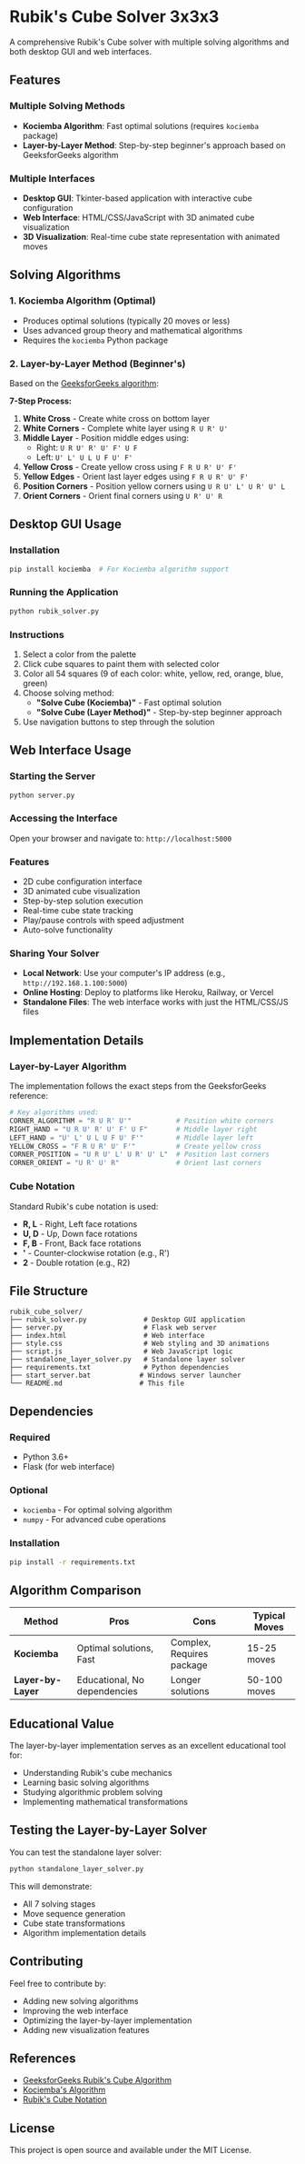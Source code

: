 # Rubik's Cube Solver 3x3x3

A comprehensive Rubik's Cube solver with multiple solving algorithms and both desktop GUI and web interfaces.

## Features

### Multiple Solving Methods
- **Kociemba Algorithm**: Fast optimal solutions (requires `kociemba` package)
- **Layer-by-Layer Method**: Step-by-step beginner's approach based on GeeksforGeeks algorithm

### Multiple Interfaces
- **Desktop GUI**: Tkinter-based application with interactive cube configuration
- **Web Interface**: HTML/CSS/JavaScript with 3D animated cube visualization
- **3D Visualization**: Real-time cube state representation with animated moves

## Solving Algorithms

### 1. Kociemba Algorithm (Optimal)
- Produces optimal solutions (typically 20 moves or less)
- Uses advanced group theory and mathematical algorithms
- Requires the `kociemba` Python package

### 2. Layer-by-Layer Method (Beginner's)
Based on the [GeeksforGeeks algorithm](https://www.geeksforgeeks.org/blogs/algorithm-to-solve-rubiks-cube/):

**7-Step Process:**
1. **White Cross** - Create white cross on bottom layer
2. **White Corners** - Complete white layer using `R U R' U'`
3. **Middle Layer** - Position middle edges using:
   - Right: `U R U' R' U' F' U F`
   - Left: `U' L' U L U F U' F'`
4. **Yellow Cross** - Create yellow cross using `F R U R' U' F'`
5. **Yellow Edges** - Orient last layer edges using `F R U R' U' F'`
6. **Position Corners** - Position yellow corners using `U R U' L' U R' U' L`
7. **Orient Corners** - Orient final corners using `U R' U' R`

## Desktop GUI Usage

### Installation
```bash
pip install kociemba  # For Kociemba algorithm support
```

### Running the Application
```bash
python rubik_solver.py
```

### Instructions
1. Select a color from the palette
2. Click cube squares to paint them with selected color
3. Color all 54 squares (9 of each color: white, yellow, red, orange, blue, green)
4. Choose solving method:
   - **"Solve Cube (Kociemba)"** - Fast optimal solution
   - **"Solve Cube (Layer Method)"** - Step-by-step beginner approach
5. Use navigation buttons to step through the solution

## Web Interface Usage

### Starting the Server
```bash
python server.py
```

### Accessing the Interface
Open your browser and navigate to: `http://localhost:5000`

### Features
- 2D cube configuration interface
- 3D animated cube visualization
- Step-by-step solution execution
- Real-time cube state tracking
- Play/pause controls with speed adjustment
- Auto-solve functionality

### Sharing Your Solver
- **Local Network**: Use your computer's IP address (e.g., `http://192.168.1.100:5000`)
- **Online Hosting**: Deploy to platforms like Heroku, Railway, or Vercel
- **Standalone Files**: The web interface works with just the HTML/CSS/JS files

## Implementation Details

### Layer-by-Layer Algorithm
The implementation follows the exact steps from the GeeksforGeeks reference:

```python
# Key algorithms used:
CORNER_ALGORITHM = "R U R' U'"           # Position white corners
RIGHT_HAND = "U R U' R' U' F' U F"       # Middle layer right
LEFT_HAND = "U' L' U L U F U' F'"        # Middle layer left  
YELLOW_CROSS = "F R U R' U' F'"          # Create yellow cross
CORNER_POSITION = "U R U' L' U R' U' L"  # Position last corners
CORNER_ORIENT = "U R' U' R"              # Orient last corners
```

### Cube Notation
Standard Rubik's cube notation is used:
- **R, L** - Right, Left face rotations
- **U, D** - Up, Down face rotations  
- **F, B** - Front, Back face rotations
- **'** - Counter-clockwise rotation (e.g., R')
- **2** - Double rotation (e.g., R2)

## File Structure

```
rubik_cube_solver/
├── rubik_solver.py              # Desktop GUI application
├── server.py                    # Flask web server
├── index.html                   # Web interface
├── style.css                    # Web styling and 3D animations
├── script.js                    # Web JavaScript logic
├── standalone_layer_solver.py   # Standalone layer solver
├── requirements.txt             # Python dependencies
├── start_server.bat            # Windows server launcher
└── README.md                   # This file
```

## Dependencies

### Required
- Python 3.6+
- Flask (for web interface)

### Optional
- `kociemba` - For optimal solving algorithm
- `numpy` - For advanced cube operations

### Installation
```bash
pip install -r requirements.txt
```

## Algorithm Comparison

| Method | Pros | Cons | Typical Moves |
|--------|------|------|---------------|
| **Kociemba** | Optimal solutions, Fast | Complex, Requires package | 15-25 moves |
| **Layer-by-Layer** | Educational, No dependencies | Longer solutions | 50-100 moves |

## Educational Value

The layer-by-layer implementation serves as an excellent educational tool for:
- Understanding Rubik's cube mechanics
- Learning basic solving algorithms
- Studying algorithmic problem solving
- Implementing mathematical transformations

## Testing the Layer-by-Layer Solver

You can test the standalone layer solver:

```bash
python standalone_layer_solver.py
```

This will demonstrate:
- All 7 solving stages
- Move sequence generation
- Cube state transformations
- Algorithm implementation details

## Contributing

Feel free to contribute by:
- Adding new solving algorithms
- Improving the web interface
- Optimizing the layer-by-layer implementation
- Adding new visualization features

## References

- [GeeksforGeeks Rubik's Cube Algorithm](https://www.geeksforgeeks.org/blogs/algorithm-to-solve-rubiks-cube/)
- [Kociemba's Algorithm](http://kociemba.org/cube.htm)
- [Rubik's Cube Notation](https://ruwix.com/the-rubiks-cube/notation/)

## License

This project is open source and available under the MIT License.
